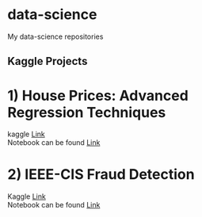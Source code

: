 # data-science
My data-science repositories

## Kaggle Projects

# 1) House Prices: Advanced Regression Techniques
kaggle [Link](https://www.kaggle.com/c/house-prices-advanced-regression-techniques) <br>
Notebook can be found [Link](https://github.com/mvsnbharath/data-science/blob/master/housing_prediction.ipynb)

# 2) IEEE-CIS Fraud Detection
Kaggle [Link](https://www.kaggle.com/c/ieee-fraud-detection)<br>
Notebook can be found [Link](https://github.com/mvsnbharath/data-science/blob/master/Credit-Card%20Fraud%20detection.ipynb)
